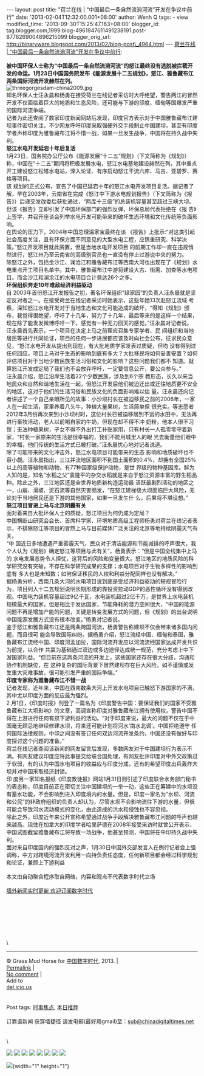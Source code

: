 --- layout: post title: "荷兰在线 |
“中国最后一条自然流淌河流”开发在争议中前行" date:
'2013-02-04T12:32:00.001+08:00' author: Wenh Q tags: - view
modified\_time: '2013-09-30T15:25:47.163+08:00' blogger\_id:
tag:blogger.com,1999:blog-4961947611491238191.post-8776269004896215099
blogger\_orig\_url:
http://binaryware.blogspot.com/2013/02/blog-post\_4964.html ---
[荷兰在线 |
“中国最后一条自然流淌河流”开发在争议中前行](http://feedproxy.google.com/~r/chinagfwblog/~3/5qW1ad-v4_M/):\
\
**被中国环保人士称为“中国最后一条自然流淌河流”的怒江最终没有逃脱被拦截开发的命运。1月23日中国国务院发布《能源发展十二五规划》，怒江、雅鲁藏布江两条国际河流开发赫然在列。**\
![](http://blogfile.ifeng.com/uploadfiles/blog_attachment/1302/05/2713605_13597284852532.jpg "threegorgesdam-china2009.jpg")\
知名环保人士汪永晨和杨勇在接受荷兰在线记者采访时大呼绝望，警告两江的冒然开发不仅面临着巨大的地质和生态风险，还可能与下游的印度、缅甸等国爆发严重的国际河流争端。\
记者为此还查阅了数家印度新闻网站后发现，印度官方表示对于中国雅鲁藏布江建坝事件密切关注，不少网友呼吁印度采取强硬外交手段制止中国建坝，甚至有印度学者声称印度为雅鲁藏布江将不惜一战，如果一旦发生战争，中国将在持久战中失利。\
**怒江水电开发延宕十年后复活**\
1月23日，国务院办公厅公布《能源发展“十二五”规划》（下文简称为《规划》）称，中国在“十二五”期间将积极发展水电，怒江水电基地建设赫然在列，其中重点开工建设怒江松塔水电站，深入论证、有序启动怒江干流六库、马吉、亚碧罗、赛格等项目。\
该
规划的正式公布，宣告了中国已延宕十年的怒江水电开发项目复活。据记者了解，早在2003年，云南省在完成《怒江中下游水电规划报告》（下文简称为《报
告》）后递交发改委后获批通过，“两库十三级”的总装机容量甚至超过三峡大坝。但该《报告》立即引发了中国环保部门的强烈反弹，环保总局代表拒绝在《报
告》上签字，并召开座谈会列举水电开发可能带来的破坏生态环境和文化传统等负面影响。\
在舆论的压力下，2004年中国总理温家宝最终在该
《报告》上批示:“对这类引起社会高度关注，且有环保方面不同意见的大型水电工程，应慎重研究、科学决策。”怒江开发项目就此搁置，但是当地水电开发项目
的前期工作却一直在违规悄然进行，怒江州乃至云南省的高级别官员也一直没有停止过游说中央的努力。\
除怒江之外，包括金沙江、澜沧江和雅鲁藏布江等西南大河也出现在了《规划》水电重点开工项目名单中。其中，雅鲁藏布江中游将建设大古、街需、加查等水电项目。而金沙江和澜沧江的水电项目合计竟达26个之多。\
**环保组织奔走10年难敌经济利益驱动**\
自
2003年首份怒江开发报告之初，著名环保组织“绿家园”的负责人汪永晨就是坚定反对者之一。在接受荷兰在线记者采访时她表示，这些年她13次赴怒江流域
考察，深知怒江水电开发对于当地生态和文化可能造成的破坏，“得知《规划》颁布，我觉得很绝望，呼吁了十几年，努力了十几年，最后等来的是这样一个结果，
现在除了能发发微博呼吁一下，感觉有一种无力回天的感觉。”汪永晨对记者说。\
汪永晨首先表示，一个项目在决定上马之前理应召集专家学者、民
间组织和当地居民等进行共同论证，项目的任何一步进展都应该及时向社会公布，征求民众意见，“怒江水电开发从提出到现在，有大批地质学家发表过质疑，但均
没有得到过任何回应。项目上马对于生态的影响到底有多大？大批移民将如何妥善安置？如何评估项目对于当地少数民族生活习俗和文化的影响？这些问题我们都不
知道。就算怒江开发成定局了我们也不会放弃呼吁，一定要信息公开，要公众参与。”\
汪永晨介绍，怒江沿岸生活着22个少数民族，涉及到6个宗
教形态，长久以来当地民众和自然和谐地生活在一起，但怒江开发后他们被迫迁出或迁往地质更不安全的地区，这对于他们的生活习俗和民族文化的负面影响难以估
量。汪永晨还向记者讲述了一个自己亲眼所见的故事：小沙坝村长在被迫移民之前的2006年，一家人在一起生活，家里养着八头牛，种植大量果树，生活简单但
很充实。等志愿者2012年3月份再次来到小沙坝村时，这位村长已被迫移居到不远的水田中，无法再进行畜牧活动，老人以前喝自家的牛奶，但现在却不得不冲
奶粉，他本人很不习惯；无法种植果树，子女不得不外出打工补贴家用，只有村长一人孤零零守着新家，“村长一家原来的生活是很幸福的，我们不能用城里人的眼
光去衡量他们眼中的幸福，他们传统的生活方式已被打破。”汪永晨忧心地对记者说道。\
除了可能带来的文化冲击外，怒江水电项目可能带来的生态
影响和地质破坏也不容小觑。汪永晨指出，三江并流地区面积不到国土面积的0.4%，却拥有全国25%以上的高等植物和动物，有77种国家级保护动物，是世
界级的物种基因库。鲜为人知的是，知名“水稻之父”袁隆平的杂交水稻就是来自于怒江资源丰富的野生稻品种。除此之外，三江地区还是全世界地质新构造运动最
活跃最剧烈活动的地区之一，山崩、滑坡、泥石流等自然灾害频发，“在怒江建梯级大坝面临巨大风险，无论对于当地居民还是下游的其他国家，如果一旦发生什
么，后果将不堪设想。”\
**怒江项目冒进上马与北京阴霾有关**\
面对着来自大批环保人士的质疑，怒江项目为何仍成为定局？\
中国横断山研究会会长、首席科学家、环境地质高级工程师杨勇对荷兰在线记者表示，不排除怒江等项目的冒然上马与目前媒体广泛关注的北京等地持续阴霾天气有关。\
“中
国近日多地遭遇严重雾霾天气，民众对于清洁能源和节能减排的呼声很大，我个人认为《规划》确定怒江等项目与此有关”，杨勇表示：“但是中国全线集中上马的
水电发展态势令人担忧，这背后的风险和变量很大。怒江地区的地质风险的科学研究没有突破，不存在科学研究成果的支撑；水电项目对于生物多样性的影响到底有
多大也是未知数；如何保证移民的人权和利益分配同样也没有解决。”\
据杨勇分析，西南几条大河的水电项目说到底是受经济利益驱动的短视冒险行
为，项目列入十二五规划说明长期形成的靠投资拉动GDP的恶性循环没有得到改观。中国电力装机容量超过9亿千瓦，水电装机超过2亿千万，是世界上水电装机
规模最大的国家，但是相比于发达国家，节能降耗的潜力空间很大，“中国的能源问题不再是增加产能的问题，关键是转变发展方式的问题，但《规划》的出台说明
中国能源发展方式没有根本改变。”杨勇对记者说。\
鉴于怒江和雅鲁藏布江还是两条跨国河流，杨勇警告称建坝不仅会带来诸多国内问题，而且很可
能会导致国际纠纷。据杨勇介绍，怒江流经中国、缅甸和泰国，雅鲁藏布江流经中国、印度河孟加拉，国际河流开发应以河流流经国家达成开发共识为前提，以合作
共赢为基础通过双边或多边途径达成统一规范，充分考虑上中下游国家利益。“但目前在这两条河流的开发上，这些国家还存在很大分歧，沟通和协作机制缺位，在
这种复杂的国际背景下冒然建坝存在巨大风险，如不谨慎或发生重大灾难事故，很可能引发严重的国际争端。”\
**印度专家称为雅鲁藏布江不惜一战**\
记者发现，近年来，中国在西南数条大河上开发水电项目已触怒下游国家的不满，其中尤以印度方面的反应最为强烈。\
2
月1日，《印度时报》刊登了一篇名为《印度警告中国：要保证我们的国家不受雅鲁藏布江大坝影响》的文章，高调宣称印度对雅鲁藏布江拥有使用权，警告中国不
得在上游进行任何有损下游利益的活动。“对于印度来说，最大的问题不仅在于中国毫无顾忌地继续修建水坝，将来还可能计划将河水‘南水北调’。中国拒绝遵守
任何国际法律规则，中印之间没有签订任何双边河流开发条约，中国还没有做好与印度探讨这个问题的准备。”\
荷兰在线记者查阅该新闻的网友留言后发现，多数网友对于中国建坝行为表示不满。有网友建议印度应将此事提交给联合国处理，有网友批评印度对中外交政策过于软弱，有的认为中国水电项目的收益应与印度分成，还有的希望印度出兵轰炸大坝并对中国采取经济封锁。\
印
度另一家知名报纸《印度教徒报》网站1月31日则引述了印度联合水务部门秘书的表态称，印度目前正在密切关注中国建坝的一举一动，这些正在筹建中的水坝没
有蓄水功能，不会影响到进入印度境内的水量。但是，印度一家名为“水坝、河流和公民”的非政府组织的负责人却认为，尽管水坝不会影响流往下游的水量，但很
可能会导致河水流动模式的变化，由此造成的洪水和侵蚀也不容忽视。\
除此之外，印度近年来公开宣称希望通过战争手段解决雅鲁藏布江问题的呼声也越来越高。现住在加拿大的印度学者哈里萨德在2008年接受采访时就曾公开表示，中国试图截留雅鲁藏布江将导致一场战争，他甚至预测，中国将在中印持久战中失利。\
面对来自印度国内的强烈反对之声，1月30日中国外交部发言人在例行记者会上强调称，中方对跨境河流开发利用一向持负责任态度，任何新项目都会经过科学规划和论证，兼顾上下游利益\
\
本文由自动聚合程序取自网络，内容和观点不代表数字时代立场\
\
[墙外新闻实时更新 欢迎订阅数字时代](http://eepurl.com/mstlf)\
\
\
\
\
\
\
\
\

------------------------------------------------------------------------

© Grass Mud Horse for [中国数字时代](https://meilizhongguo.biz/chinese),
2013. |\
[Permalink](https://meilizhongguo.biz/chinese/2013/02/%e7%89%9b%e5%8d%9a%e5%9b%bd%e9%99%85-%e4%b8%ad%e5%9b%bd%e6%9c%80%e5%90%8e%e4%b8%80%e6%9d%a1%e8%87%aa%e7%84%b6%e6%b5%81%e6%b7%8c%e6%b2%b3%e6%b5%81%e5%bc%80%e5%8f%91%e5%9c%a8/)
|\
[No
comment](https://meilizhongguo.biz/chinese/2013/02/%e7%89%9b%e5%8d%9a%e5%9b%bd%e9%99%85-%e4%b8%ad%e5%9b%bd%e6%9c%80%e5%90%8e%e4%b8%80%e6%9d%a1%e8%87%aa%e7%84%b6%e6%b5%81%e6%b7%8c%e6%b2%b3%e6%b5%81%e5%bc%80%e5%8f%91%e5%9c%a8/#comments)
|\
Add to\
[del.icio.us](http://del.icio.us/post?url=https://meilizhongguo.biz/chinese/2013/02/%e7%89%9b%e5%8d%9a%e5%9b%bd%e9%99%85-%e4%b8%ad%e5%9b%bd%e6%9c%80%e5%90%8e%e4%b8%80%e6%9d%a1%e8%87%aa%e7%84%b6%e6%b5%81%e6%b7%8c%e6%b2%b3%e6%b5%81%e5%bc%80%e5%8f%91%e5%9c%a8/&title=%E8%8D%B7%E5%85%B0%E5%9C%A8%E7%BA%BF%20%7C%20%E2%80%9C%E4%B8%AD%E5%9B%BD%E6%9C%80%E5%90%8E%E4%B8%80%E6%9D%A1%E8%87%AA%E7%84%B6%E6%B5%81%E6%B7%8C%E6%B2%B3%E6%B5%81%E2%80%9D%E5%BC%80%E5%8F%91%E5%9C%A8%E4%BA%89%E8%AE%AE%E4%B8%AD%E5%89%8D%E8%A1%8C)\
\
\
Post tags:
[时事焦点](https://meilizhongguo.biz/chinese/tag/%e6%97%b6%e4%ba%8b%e7%84%a6%e7%82%b9/?category=18271),
[本日推荐](https://meilizhongguo.biz/chinese/tag/%e6%9c%ac%e6%97%a5%e6%8e%a8%e8%8d%90/?category=18271)\
\
订靠谱新闻 获穿墙捷径
请发电邮(最好用gmail)至：sub@chinadigitaltimes.net\
\
\
\
<div>

[![](http://feeds.feedburner.com/~ff/chinagfwblog?d=yIl2AUoC8zA)](http://feeds.feedburner.com/~ff/chinagfwblog?a=5qW1ad-v4_M:MlQf5YpSmGM:yIl2AUoC8zA)
[![](http://feeds.feedburner.com/~ff/chinagfwblog?i=5qW1ad-v4_M:MlQf5YpSmGM:-BTjWOF_DHI)](http://feeds.feedburner.com/~ff/chinagfwblog?a=5qW1ad-v4_M:MlQf5YpSmGM:-BTjWOF_DHI)
[![](http://feeds.feedburner.com/~ff/chinagfwblog?i=5qW1ad-v4_M:MlQf5YpSmGM:F7zBnMyn0Lo)](http://feeds.feedburner.com/~ff/chinagfwblog?a=5qW1ad-v4_M:MlQf5YpSmGM:F7zBnMyn0Lo)
[![](http://feeds.feedburner.com/~ff/chinagfwblog?i=5qW1ad-v4_M:MlQf5YpSmGM:V_sGLiPBpWU)](http://feeds.feedburner.com/~ff/chinagfwblog?a=5qW1ad-v4_M:MlQf5YpSmGM:V_sGLiPBpWU)
[![](http://feeds.feedburner.com/~ff/chinagfwblog?d=qj6IDK7rITs)](http://feeds.feedburner.com/~ff/chinagfwblog?a=5qW1ad-v4_M:MlQf5YpSmGM:qj6IDK7rITs)
[![](http://feeds.feedburner.com/~ff/chinagfwblog?d=l6gmwiTKsz0)](http://feeds.feedburner.com/~ff/chinagfwblog?a=5qW1ad-v4_M:MlQf5YpSmGM:l6gmwiTKsz0)
[![](http://feeds.feedburner.com/~ff/chinagfwblog?i=5qW1ad-v4_M:MlQf5YpSmGM:gIN9vFwOqvQ)](http://feeds.feedburner.com/~ff/chinagfwblog?a=5qW1ad-v4_M:MlQf5YpSmGM:gIN9vFwOqvQ)
[![](http://feeds.feedburner.com/~ff/chinagfwblog?d=TzevzKxY174)](http://feeds.feedburner.com/~ff/chinagfwblog?a=5qW1ad-v4_M:MlQf5YpSmGM:TzevzKxY174)

</div>

![](http://feeds.feedburner.com/~r/chinagfwblog/~4/5qW1ad-v4_M){width="1"
height="1"}
